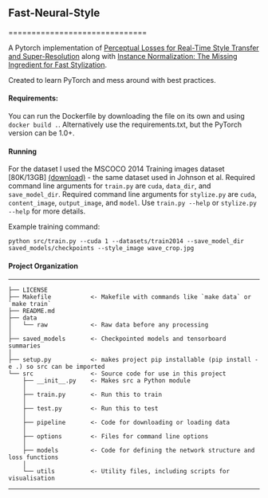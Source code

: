 ## Fast-Neural-Style
==============================

A Pytorch implementation of [Perceptual Losses for Real-Time Style Transfer and Super-Resolution](https://arxiv.org/abs/1603.08155) along with [Instance Normalization: The Missing Ingredient for Fast Stylization](https://arxiv.org/abs/1607.08022).

Created to learn PyTorch and mess around with best practices.

#### Requirements:

You can run the Dockerfile by downloading the file on its own and using `docker build .`. Alternatively use the requirements.txt, but the PyTorch version can be 1.0+.

#### Running

For the dataset I used the MSCOCO 2014 Training images dataset [80K/13GB] [(download)](http://mscoco.org/dataset/#download) - the same dataset used in Johnson et al. Required command line arguments for `train.py` are `cuda`, `data_dir`, and `save_model_dir`. Required command line arguments for `stylize.py` are `cuda`, `content_image`, `output_image`, and `model`. Use `train.py --help`  or `stylize.py --help` for more details.

Example training command:

```
python src/train.py --cuda 1 --datasets/train2014 --save_model_dir saved_models/checkpoints --style_image wave_crop.jpg
```

#### Project Organization
------------

    ├── LICENSE
    ├── Makefile           <- Makefile with commands like `make data` or `make train`
    ├── README.md
    ├── data
    │   └── raw            <- Raw data before any processing
    │
    ├── saved_models       <- Checkpointed models and tensorboard summaries
    │
    ├── setup.py           <- makes project pip installable (pip install -e .) so src can be imported
    └── src                <- Source code for use in this project
        ├── __init__.py    <- Makes src a Python module
        │
        ├── train.py       <- Run this to train
        │
        ├── test.py        <- Run this to test
        │
        ├── pipeline       <- Code for downloading or loading data  
        │
        ├── options        <- Files for command line options
        │
        ├── models         <- Code for defining the network structure and loss functions
        │
        └── utils          <- Utility files, including scripts for visualisation

--------

